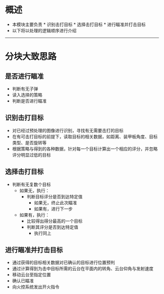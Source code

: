 # 概述
* 本模块主要负责
      * 识别击打目标
      * 选择击打目标
      * 进行瞄准并打击目标
* 以下将以处理的逻辑顺序进行介绍

***

# 分块大致思路
## 是否进行瞄准
* 判断有无子弹
* 读入选择的策略
* 判断是否进行瞄准

## 识别击打目标
* 对已经过预处理的图像进行识别，寻找有无需要击打的目标
* 在有可击打目标的前提下，读取目标的相关数据，如距离、装甲板角度、目标类型、是否旋转等
* 根据策略与得到的各种数据，针对每一个目标计算出一个相应的评分，并忽略评分明显过低的目标

## 选择击打目标
* 判断有无复数个目标
   * 如果无，执行：
      * 判断目标评分是否到达特定值
         * 如果无，终止此次瞄准
         * 如果有，进行下一步
   * 如果有，执行：
      * 比较得出得分最高的一个目标
      * 判断其评分是否到达特定值
         * 执行同上

## 进行瞄准并打击目标
* 通过获得的目标相关数据对已确认的目标进行位置预判
* 通过计算得到为击中目标所需的云台在平面内的转角、云台仰角与发射速度
* 移动云台至指定位置
* 确认已瞄准
* 向火控系统发出开火指令

